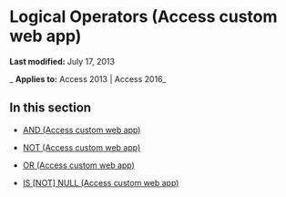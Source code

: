 
# Logical Operators (Access custom web app)

 **Last modified:** July 17, 2013

 _ **Applies to:** Access 2013 | Access 2016_

## In this section


- [AND (Access custom web app)](44c11a0b-abca-4ea8-8770-f5c1375d8d76.md)
    
- [NOT (Access custom web app)](f0f0a65f-5248-4d7c-a4a4-a0cc863b15ec.md)
    
- [OR (Access custom web app)](e7190523-87cf-4e04-aef4-d229776cd16b.md)
    
- [IS [NOT] NULL (Access custom web app)](b941a0c7-9753-4920-bb6d-cbba94ba9422.md)
    
